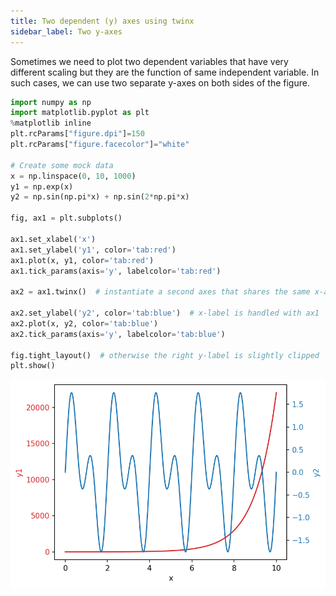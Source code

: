 ```yaml
---
title: Two dependent (y) axes using twinx
sidebar_label: Two y-axes
---
```

Sometimes we need to plot two dependent variables that have very different
scaling but they are the function of same independent variable. In such cases,
we can use two separate y-axes on both sides of the figure.

```python
import numpy as np
import matplotlib.pyplot as plt
%matplotlib inline
plt.rcParams["figure.dpi"]=150
plt.rcParams["figure.facecolor"]="white"

# Create some mock data
x = np.linspace(0, 10, 1000)
y1 = np.exp(x)
y2 = np.sin(np.pi*x) + np.sin(2*np.pi*x)

fig, ax1 = plt.subplots()

ax1.set_xlabel('x')
ax1.set_ylabel('y1', color='tab:red')
ax1.plot(x, y1, color='tab:red')
ax1.tick_params(axis='y', labelcolor='tab:red')

ax2 = ax1.twinx()  # instantiate a second axes that shares the same x-axis

ax2.set_ylabel('y2', color='tab:blue')  # x-label is handled with ax1
ax2.plot(x, y2, color='tab:blue')
ax2.tick_params(axis='y', labelcolor='tab:blue')

fig.tight_layout()  # otherwise the right y-label is slightly clipped
plt.show()
```

![two-y-axes](../../static/img/two-y-axes.png)
